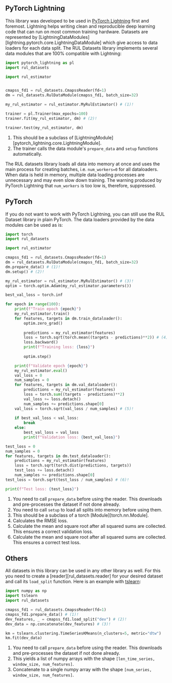 ## PyTorch Lightning

This library was developed to be used in [PyTorch Lightning](https://pytorch-lightning.readthedocs.io/en/stable/) first and foremost.
Lightning helps writing clean and reproducible deep learning code that can run on most common training hardware.
Datasets are represented by [LightningDataModules][lightning.pytorch.core.LightningDataModule] which give access to data loaders for each data split.
The RUL Datasets library implements several data modules that are 100% compatible with Lightning:

```python
import pytorch_lightning as pl
import rul_datasets

import rul_estimator


cmapss_fd1 = rul_datasets.CmapssReader(fd=1)
dm = rul_datasets.RulDataModule(cmapss_fd1, batch_size=32)

my_rul_estimator = rul_estimator.MyRulEstimator() # (1)!

trainer = pl.Trainer(max_epochs=100)
trainer.fit(my_rul_estimator, dm) # (2)!

trainer.test(my_rul_estimator, dm)
```

1. This should be a subclass of [LightningModule][pytorch_lightning.core.LightningModule].
2. The trainer calls the data module's `prepare_data` and `setup` functions automatically.

The RUL datasets library loads all data into memory at once and uses the main process for creating batches, i.e. `num_workers=0` for all dataloaders.
When data is held in memory, multiple data loading processes are unnecessary and may even slow down training.
The warning produced by PyTorch Lightning that `num_workers` is too low is, therefore, suppressed.

## PyTorch

If you do not want to work with PyTorch Lightning, you can still use the RUL Dataset library in plain PyTorch.
The data loaders provided by the data modules can be used as is:

```python
import torch
import rul_datasets

import rul_estimator

cmapss_fd1 = rul_datasets.CmapssReader(fd=1)
dm = rul_datasets.RulDataModule(cmapss_fd1, batch_size=32)
dm.prepare_data() # (1)!
dm.setup() # (2)!

my_rul_estimator = rul_estimator.MyRulEstimator() # (3)!
optim = torch.optim.Adam(my_rul_estimator.parameters())

best_val_loss = torch.inf

for epoch in range(100):
    print(f"Train epoch {epoch}")
    my_rul_estimator.train()
    for features, targets in dm.train_dataloader():
        optim.zero_grad()
        
        predictions = my_rul_estimator(features)
        loss = torch.sqrt(torch.mean((targets - predictions)**2)) # (4)!
        loss.backward()
        print(f"Training loss: {loss}")
        
        optim.step()

    print(f"Validate epoch {epoch}")
    my_rul_estimator.eval()
    val_loss = 0
    num_samples = 0
    for features, targets in dm.val_dataloader():
        predictions = my_rul_estimator(features)
        loss = torch.sum((targets - predictions)**2)
        val_loss += loss.detach()
        num_samples += predictions.shape[0]
    val_loss = torch.sqrt(val_loss / num_samples) # (5)!
        
    if best_val_loss < val_loss:
        break
    else:
        best_val_loss = val_loss
        print(f"Validation loss: {best_val_loss}")

test_loss = 0
num_samples = 0
for features, targets in dm.test_dataloader():
    predictions = my_rul_estimator(features)
    loss = torch.sqrt(torch.dist(predictions, targets))
    test_loss += loss.detach()
    num_samples += predictions.shape[0]
test_loss = torch.sqrt(test_loss / num_samples) # (6)!

print(f"Test loss: {test_loss}")
```

1. You need to call `prepare_data` before using the reader. This downloads and pre-processes the dataset if not done already.
2. You need to call `setup` to load all splits into memory before using them.
3. This should be a subclass of a torch [Module][torch.nn.Module].
4. Calculates the RMSE loss.
5. Calculate the mean and square root after all squared sums are collected. This ensures a correct validation loss.
6. Calculate the mean and square root after all squared sums are collected. This ensures a correct test loss.

## Others

All datasets in this library can be used in any other library as well.
For this you need to create a [reader][rul_datasets.reader] for your desired dataset and call its `load_split` function.
Here is an example with [tslearn](https://tslearn.readthedocs.io/en/stable/):

```python
import numpy as np
import tslearn
import rul_datasets

cmapss_fd1 = rul_datasets.CmapssReader(fd=1)
cmapss_fd1.prepare_data() # (1)!
dev_features, _ = cmapss_fd1.load_split("dev") # (2)!
dev_data = np.concatenate(dev_features) # (3)!

km = tslearn.clustering.TimeSeriesKMeans(n_clusters=5, metric="dtw")
km.fit(dev_data)
```

1. You need to call `prepare_data` before using the reader. This downloads and pre-processes the dataset if not done already.
2. This yields a list of numpy arrays with the shape `[len_time_series, window_size, num_features]`.
3. Concatenate to a single numpy array with the shape `[num_series, window_size, num_features]`.
